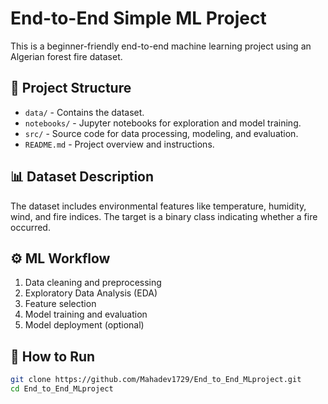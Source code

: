 # End-to-End Simple ML Project

This is a beginner-friendly end-to-end machine learning project using an Algerian forest fire dataset.

## 📂 Project Structure

- `data/` - Contains the dataset.
- `notebooks/` - Jupyter notebooks for exploration and model training.
- `src/` - Source code for data processing, modeling, and evaluation.
- `README.md` - Project overview and instructions.

## 📊 Dataset Description

The dataset includes environmental features like temperature, humidity, wind, and fire indices. The target is a binary class indicating whether a fire occurred.

## ⚙️ ML Workflow

1. Data cleaning and preprocessing
2. Exploratory Data Analysis (EDA)
3. Feature selection
4. Model training and evaluation
5. Model deployment (optional)

## 🚀 How to Run

```bash
git clone https://github.com/Mahadev1729/End_to_End_MLproject.git
cd End_to_End_MLproject
